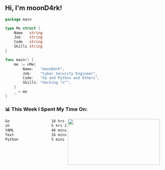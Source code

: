 <h2> Hi, I'm moonD4rk!</h2>

```go
package main

type Me struct {
	Name   string
	Job    string
	Code   string
	Skills string
}

func main() {
	me := &Me{
		Name:   "moonD4rk",
		Job:    "Cyber Security Engineer",
		Code:   "Go and Python and Others",
		Skills: "Hacking ^o^",
	}
	_ = me
}
```

<h3>📊 This Week I Spent My Time On:</h3>
<img align='right' src="https://github-readme-stats.vercel.app/api?username=moond4rk&show_icons=true&theme=radical", width="300" height="150">

<!--START_SECTION:waka-->

```txt
Go                   18 hrs 3 mins   ██████████████████▒░░░░░░   72.71 %
sh                   5 hrs 20 mins   █████▒░░░░░░░░░░░░░░░░░░░   21.52 %
YAML                 46 mins         ▓░░░░░░░░░░░░░░░░░░░░░░░░   03.10 %
Text                 16 mins         ▒░░░░░░░░░░░░░░░░░░░░░░░░   01.13 %
Python               5 mins          ░░░░░░░░░░░░░░░░░░░░░░░░░   00.40 %
```

<!--END_SECTION:waka-->

